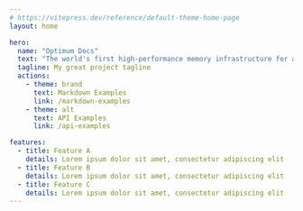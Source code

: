 ```yaml
---
# https://vitepress.dev/reference/default-theme-home-page
layout: home

hero:
  name: "Optimum Docs"
  text: "The world's first high-performance memory infrastructure for any blockchain."
  tagline: My great project tagline
  actions:
    - theme: brand
      text: Markdown Examples
      link: /markdown-examples
    - theme: alt
      text: API Examples
      link: /api-examples

features:
  - title: Feature A
    details: Lorem ipsum dolor sit amet, consectetur adipiscing elit
  - title: Feature B
    details: Lorem ipsum dolor sit amet, consectetur adipiscing elit
  - title: Feature C
    details: Lorem ipsum dolor sit amet, consectetur adipiscing elit
---
```


